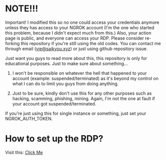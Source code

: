 # NOTE!!!
Important!
I modified this so no one could access your credentials anymore unless they has access to your NGROK account (I'm the one who started this problem, because I didn't expect much from this.)
Also, your action page is public, and everyone can access your RDP. Please consider re-forking this repository if you're still using the old codes.
You can contact me through email (yie@saikyou.xyz) or just using github repository issue.

Just want you guys to read more about this, this repository is only for educational purposes. Just to make sure about something...

1. I won't be responsible on whatever the hell that happened to your account (example: suspended/terminated) as it's beyond my control on what I can do to limit you guys from doing anything.

2. Just to be sure, kindly don't use this for any other purposes such as hacking, scamming, phishing, mining. Again, I'm not the one at fault if your account got suspended/terminated.

If you're just using this for single instance or something, just set your NGROK_AUTH_TOKEN.

# How to set up the RDP?
Visit this: [Click Me](https://github.com/Cydaaa/WindowsRDP/wiki/Setting-up-RDP-and-connecting...)
